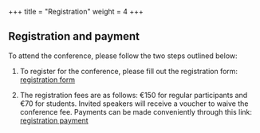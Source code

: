 +++
title = "Registration"
weight = 4
+++


<!---

**TODO** 

- Add link to registration form
- On-site or online? (If online is a possibility!)
- Abstract submission
- Deadlines
- Add "Other useful links"
[WATOC conference](https://www.watoc2025.no) Oslo, Norway, June 21-27
[Reusable librariers in Quantum Chemistry](https://www.helsinki.fi/en/conferences/reusable-libraries-quantum-chemistry-2025) Helsinki, Finland, June 29-July 3

--->


## Registration and payment
To attend the conference, please follow the two steps outlined below:

1. To register for the conference, please fill out the registration form: [registration form](https://forms.gle/VPC8UDni7dvzs82u7) 

2. The registration fees are as follows: €150 for regular participants and €70 for students. Invited speakers will receive a voucher to waive the conference fee. Payments can be made conveniently through this link: [registration payment](https://hi.converia.de/frontend/index.php?sub=123)



